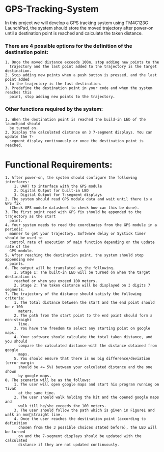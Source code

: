 # GPS-Tracking-System
In this project we will develop a GPS tracking system using TM4C123G LaunchPad, the  system should store the moved trajectory after power-on until a destination point is         reached and calculate the taken distance.

### There are 4 possible options for the definition of the destination point:
    1. Once the moved distance exceeds 100m, stop adding new points to the 
      trajectory and the last point added to the trajectory is the target destination.
    2. Stop adding new points when a push button is pressed, and the last point added 
      to the trajectory is the last destination.
    3. Predefine the destination point in your code and when the system reaches this 
      point, stop adding new points to the trajectory.

### Other functions required by the system:
    1. When the destination point is reached the build-in LED of the launchpad should 
      be turned on.
    2. Display the calculated distance on 3 7-segment displays. You can update the 7-
      segment display continuously or once the destination point is reached.
  
# Functional Requirements:
    1. After power-on, the system should configure the following interfaces:
        1. UART to interface with the GPS module
        2. Digital Output for built-in LED
        3. Digital Output for 7-segment displays
    2. The system should read GPS module data and wait until there is a GPS fix 
      (Check GPS module datasheet to check how can this be done).
    3. The first point read with GPS fix should be appended to the trajectory as the start 
      point.
    4. Your system needs to read the coordinates from the GPS module in a periodic 
      manner to get your trajectory. Software delay or Systick timer should be used to 
      control rate of execution of main function depending on the update rate of the 
      GPS module.
    5. After reaching the destination point, the system should stop appending new 
      points.
    6. The output will be translated as the following.
        1. Stage 1: The built-in LED will be turned on when the target destination is 
        reached or when you exceed 100 meters.
        2. Stage 2: The taken distance will be displayed on 3 digits 7 segments.
    7. The trajectory of the distance should satisfy the following criteria:
        1. The total distance between the start and the end point should be > 100 
          meters.
        2. The path from the start point to the end point should form a non-straight 
          line.
        3. You have the freedom to select any starting point on google maps.
        4. Your software should calculate the total taken distance, and you should 
          compare the calculated distance with the distance obtained from google 
          maps.
        5. You should ensure that there is no big difference/deviation (error margin 
          should be <= 5%) between your calculated distance and the one shown 
          by google maps.
    8. The scenario will be as the follows:
        1. The user will open google maps and start his program running on TivaC 
          at the same time.
        2. The user should walk holding the kit and the opened google maps and 
          walk till he/she exceeds the 100 meters. 
        3. The user should follow the path which is given in Figure1 and walk in nonstraight line.
        4. Once the user reaches the destination point (according to definition 
          chosen from the 3 possible choices stated before), the LED will be turned 
          on and the 7-segment displays should be updated with the calculated 
          distance if they are not updated continuously. 
  

